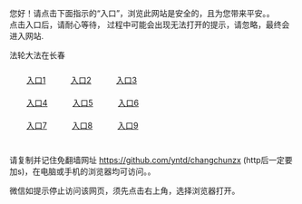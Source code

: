 您好！请点击下面指示的“入口”，浏览此网站是安全的，且为您带来平安。。 <br/>
点击入口后，请耐心等待， 过程中可能会出现无法打开的提示，请忽略，最终会进入网站. </br>

法轮大法在长春<br/>
<div style="padding:10px"><a style="margin:20px" target="_blank" href="https://d2ctdnorfvwayb.cloudfront.net/2Qpsp?ltzscn" id="ccLink1" rel="nofollow">入口1</a> <a target="_blank" style="margin:20px" href="https://d3cib4fi5phbls.cloudfront.net/2Qpsp?vfrvdg" id="ccLink2" rel="nofollow">入口2</a> <a style="margin:20px" target="_blank" href="https://d2xs79e4h4lfta.cloudfront.net/2Qpsp?rwjwxrc" id="ccLink3" rel="nofollow">入口3</a></div>

<div style="padding:10px" ><a style="margin:20px" target="_blank" href="https://d2ctdnorfvwayb.cloudfront.net/2Qpsp?ltzscn" id="ccLink4" rel="nofollow">入口4</a> <a style="margin:20px" href="https://d3cib4fi5phbls.cloudfront.net/2Qpsp?vfrvdg" target="_blank" id="ccLink5" rel="nofollow">入口5</a> <a style="margin:20px" href="https://d2xs79e4h4lfta.cloudfront.net/2Qpsp?rwjwxrc" target="_blank" id="ccLink6" rel="nofollow">入口6</a></div>

<div style="padding:10px"><a style="margin:20px" target="_blank" href="https://d2ctdnorfvwayb.cloudfront.net/2Qpsp?ltzscn" id="ccLink7" rel="nofollow">入口7</a> <a style="margin:20px" href="https://d3cib4fi5phbls.cloudfront.net/2Qpsp?vfrvdg" target="_blank" id="ccLink8" rel="nofollow">入口8</a> <a style="margin:20px" target="_blank" href="https://d2xs79e4h4lfta.cloudfront.net/2Qpsp?rwjwxrc" id="ccLink9" rel="nofollow">入口9</a></div>

<br/>



请复制并记住免翻墙网址 https://github.com/yntd/changchunzx (http后一定要加s)，在电脑或手机的浏览器均可访问。。<br/>

微信如提示停止访问该网页，须先点击右上角，选择浏览器打开。

